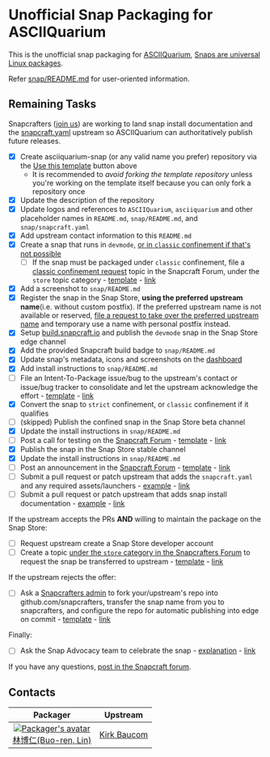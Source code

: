 # Unofficial Snap Packaging for ASCIIQuarium
This is the unofficial snap packaging for [ASCIIQuarium](https://robobunny.com/projects/asciiquarium), [Snaps are universal Linux packages](https://snapcraft.io).

Refer [snap/README.md](snap/README.md) for user-oriented information.

## Remaining Tasks
Snapcrafters ([join us](https://forum.snapcraft.io/t/join-snapcrafters/1325)) are working to land snap install documentation and the [snapcraft.yaml](https://github.com/Lin-Buo-Ren/snapcrafters-template-plus/blob/master/snap/snapcraft.yaml) upstream so ASCIIQuarium can authoritatively publish future releases.

- [x] Create asciiquarium-snap (or any valid name you prefer) repository via the [Use this template](https://github.com/Lin-Buo-Ren/snapcrafters-template-plus/generate) button above
  - It is recommended to *avoid forking the template repository* unless you're working on the template itself because you can only fork a repository once
- [x] Update the description of the repository
- [x] Update logos and references to `ASCIIQuarium`, `asciiquarium` and other placeholder names in `README.md`, `snap/README.md`, and `snap/snapcraft.yaml`
- [x] Add upstream contact information to this `README.md`
- [x] Create a snap that runs in `devmode`, [or in `classic` confinement if that's not possible](https://forum.snapcraft.io/t/subtle-differences-between-devmode-and-classic-confinement-snaps/7267)
    - [ ] If the snap must be packaged under `classic` confinement, file a [classic confinement request](https://forum.snapcraft.io/t/process-for-reviewing-classic-confinement-snaps/1460) topic in the Snapcraft Forum, under the `store` topic category - [template](https://github.com/Lin-Buo-Ren/snapcrafters-template-plus/wiki/Classic-Confinement-Request-Template) - [link]()
- [x] Add a screenshot to `snap/README.md`
- [x] Register the snap in the Snap Store, **using the preferred upstream name**(i.e. without custom postfix).  If the preferred upstream name is not available or reserved, [file a request to take over the preferred upstream name](https://dashboard.snapcraft.io/register-snap) and temporary use a name with personal postfix instead.
- [x] Setup [build.snapcraft.io](https://build.snapcraft.io) and publish the `devmode` snap in the Snap Store edge channel
- [x] Add the provided Snapcraft build badge to `snap/README.md`
- [x] Update snap's metadata, icons and screenshots on the [dashboard](https://dashboard.snapcraft.io)
- [x] Add install instructions to `snap/README.md`
- [ ] File an Intent-To-Package issue/bug to the upstream's contact or issue/bug tracker to consolidate and let the upstream acknowledge the effort - [template](https://github.com/Lin-Buo-Ren/snapcrafters-template-plus/wiki/Intent-To-Package-Template) - [link]()
- [x] Convert the snap to `strict` confinement, or `classic` confinement if it qualifies
- [ ] (skipped) Publish the confined snap in the Snap Store beta channel
- [x] Update the install instructions in `snap/README.md`
- [ ] Post a call for testing on the [Snapcraft Forum](https://forum.snapcraft.io) - [template](https://github.com/Lin-Buo-Ren/snapcrafters-template-plus/wiki/Call-for-Testing-Template) - [link]()
- [x] Publish the snap in the Snap Store stable channel
- [x] Update the install instructions in `snap/README.md`
- [ ] Post an announcement in the [Snapcraft Forum](https://forum.snapcraft.io) - [template](https://github.com/Lin-Buo-Ren/snapcrafters-template-plus/wiki/Release-Announcement-Template) - [link]()
- [ ] Submit a pull request or patch upstream that adds the `snapcraft.yaml` and any required assets/launchers - [example](https://github.com/htacg/tidy-html5/pull/749) - [link]()
- [ ] Submit a pull request or patch upstream that adds snap install documentation - [example](https://github.com/htacg/html-tidy.org/pull/11) - [link]()

If the upstream accepts the PRs **AND** willing to maintain the package on the Snap Store:
- [ ] Request upstream create a Snap Store developer account
- [ ] Create a topic [under the `store` category in the Snapcrafters Forum](https://forum.snapcraft.io/c/store) to request the snap be transferred to upstream - [template](https://github.com/Lin-Buo-Ren/snapcrafters-template-plus/wiki/Ownership-Transfer-Template#transfer-to-upstream) - [link]()

If the upstream rejects the offer:

- [ ] Ask a [Snapcrafters admin](https://github.com/orgs/snapcrafters/people?query=%20role%3Aowner) to fork your/upstream's repo into github.com/snapcrafters, transfer the snap name from you to snapcrafters, and configure the repo for automatic publishing into edge on commit - [template](https://github.com/Lin-Buo-Ren/snapcrafters-template-plus/wiki/Ownership-Transfer-Template#transfer-to-the-snapcrafters-organization) - [link]()

Finally:

* [ ] Ask the Snap Advocacy team to celebrate the snap - [explanation](https://forum.snapcraft.io/t/what-is-ask-the-snap-advocacy-team-to-celebrate-the-snap/8808/7) -  [link]()

If you have any questions, [post in the Snapcraft forum](https://forum.snapcraft.io).

<!--
Refer the following page for setting a Gravatar:

    Gravatar - Globally Recognized Avatars
    https://en.gravatar.com/

Refer the following page for how to generate Gravatar image URL:

    Developer Resources - Gravatar - Globally Recognized Avatars
    https://en.gravatar.com/site/implement/

You may generate the unique hash by using the following command in terminal:

    printf username@example.com | tr '[:upper:]' '[:lower:]' | md5sum

-->

## Contacts
| Packager | Upstream |
| :-: | :-: |
| [![Packager's avatar](http://gravatar.com/avatar/66a5b84972e73e895d5d68d48b1e1e21/?s=128)<br>林博仁(Buo-ren, Lin)](mailto:Buo.Ren.Lin@gmail.com) | [Kirk Baucom](mailto:robobunny@gmail.com) |
